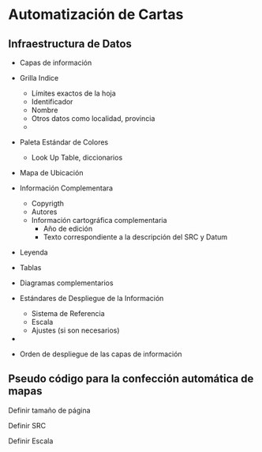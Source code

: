# Automatización de Cartas

## Infraestructura de Datos

* Capas de información
* Grilla Indice
  * Límites exactos de la hoja
  * Identificador
  * Nombre
  * Otros datos como localidad, provincia
  * 
* Paleta Estándar de Colores
  * Look Up Table, diccionarios  
* Mapa de Ubicación
* Información Complementara
  * Copyrigth
  * Autores
  * Información cartográfica complementaria
    * Año de edición
    * Texto correspondiente a la descripción del SRC y Datum
* Leyenda
* Tablas
* Diagramas complementarios
* Estándares de Despliegue de la Información
  * Sistema de Referencia
  * Escala
  * Ajustes (si son necesarios)

* 
* Orden de despliegue de las capas de información

## Pseudo código para la confección automática de mapas

Definir tamaño de página

Definir SRC

Definir Escala


